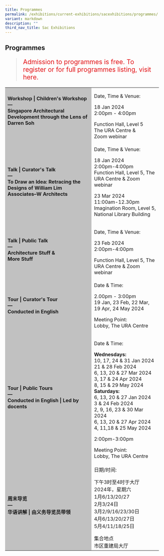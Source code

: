 ```yaml
---
title: Programmes
permalink: /exhibitions/current-exhibitions/sacexhibitions/programmes/
variant: markdown
description: ""
third_nav_title: Sac Exhibitions
---
```

<!-- 

Colours
Upcoming: default colour
Past: #c1c1c1

-->

<section class="section__progs">

<div class="container__description">
    <div class="row">
        <div class="col is-10-mobile">

<h2>Programmes</h2>

<blockquote style="color: #E21216; font-size: 150%;">Admission to programmes is free. To register or for full programmes listing, visit here. </blockquote>

<table class="table table-v">
    <tbody><tr>
    </tr>  
    <tr>
        <td style="background-color: #c1c1c1;"><strong>Workshop | Children's Workshop<br>
            —<br><div>Singapore Architectural Development through the Lens of Darren Soh<br>
            <br></div></strong></td>
        <td>
            <p>Date, Time &amp; Venue:</p><div>18 Jan 2024<div>2:00pm - 4:00pm<p></p><div>Function Hall, Level 5<div>The URA Centre &amp;<div>Zoom webinar<div>
        </div></div></div></div></div></div></td>
    </tr>     
    <tr>
        <td style="background-color: #c1c1c1;"><strong>Talk | Curator's Talk<br>
            —<br>
            To Draw an Idea: Retracing the Designs of William Lim Associates–W Architects</strong></td>
        <td>
            <p>Date, Time &amp; Venue:</p><div>18 Jan 2024<div><div>2:00pm-4:00pm<div>Function Hall, Level 5, The URA Centre &amp; Zoom webinar<p></p><div>23 Mar 2024<div><div>11:00am-12.30pm<div>Imagination Room, Level 5, National Library Building<p></p>
        </div></div></div></div></div></div></div></div></td>
    </tr>      
    <tr>
        <td style="background-color: #c1c1c1;"><strong>Talk | Public Talk<br>
            —<br>
           Architecture Stuff &amp; <div>More Stuff</div></strong></td>
        <td>
            <p>Date, Time &amp; Venue:</p><div>23 Feb 2024<div>2:00pm-4:00pm<p></p><div>Function Hall, Level 5, The URA Centre &amp; Zoom webinar
        </div></div></div></td>
    </tr> 
        
    
 <tr><td style="background-color: #c1c1c1;"><strong>Tour | Curator's Tour<br>
            —<br>
           Conducted in English</strong></td>
        <td>
            <p>Date &amp; Time: </p><div>2.00pm - 3:00pm<div>19 Jan, 23 Feb, 22 Mar, 19 Apr, 24 May 2024<div></div><p>Meeting Point: <br>Lobby, The URA Centre
        </p></div></div></td>
			</tr><tr>
        <td style="background-color: #c1c1c1;"><strong>Tour | Public Tours<br>
            —<br>
            Conducted in English | Led by docents</strong></td>
        <td>
					<p>Date &amp; Time:</p><div><strong></strong><div><strong>Wednesdays:</strong><div>10, 17, 24 &amp; 31 Jan 2024<div>21 &amp; 28 Feb 2024<div>6, 13, 20 &amp; 27 Mar 2024<div>3, 17 &amp; 24 Apr 2024<div>8, 15 &amp; 29 May 2024</div><div><strong>Saturdays:</strong><div><strong></strong>6, 13, 20 &amp; 27 Jan 2024<div>3 &amp; 24 Feb 2024<div>2, 9, 16, 23 &amp; 30 Mar 2024<div>6, 13, 20 &amp; 27 Apr 2024<div>4, 11,18 &amp; 25 May 2024</div><p>2:00pm-3:00pm</p><p></p><div></div>Meeting Point:<div>Lobby, The URA Centre
        </div></div></div></div></div></div></div></div></div></div></div></div></td>
    </tr>    
    <tr>
        <td style="background-color: #c1c1c1;"><strong>周末导览<br>
            —<br>
					华语讲解 | 由义务导览员带领</strong></td>
        <td>
            <p>日期/时间:</p><div>下午3时至4时于大厅<div>2024年，星期六<div>1月6/13/20/27<div>2月3/24日<div>3月2/9/16/23/30日<div>4月6/13/20/27日<div>5月4/11/18/25日</div><p></p><div>集合地点<div>市区重建局大厅
        </div></div></div></div></div></div></div></div></td>
    </tr>     
</tbody></table>
        </div>
    </div>
</div>
</section>